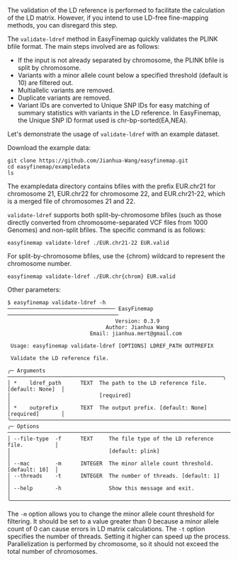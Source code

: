 The validation of the LD reference is performed to facilitate the calculation of the LD matrix. However, if you intend to use LD-free fine-mapping methods, you can disregard this step.

The `validate-ldref` method in EasyFinemap quickly validates the PLINK bfile format. The main steps involved are as follows:

* If the input is not already separated by chromosome, the PLINK bfile is split by chromosome.
* Variants with a minor allele count below a specified threshold (default is 10) are filtered out.
* Multiallelic variants are removed.
* Duplicate variants are removed.
* Variant IDs are converted to Unique SNP IDs for easy matching of summary statistics with variants in the LD reference. In EasyFinemap, the Unique SNP ID format used is chr-bp-sorted(EA,NEA).

Let's demonstrate the usage of `validate-ldref` with an example dataset.

Download the example data:
```
git clone https://github.com/Jianhua-Wang/easyfinemap.git
cd easyfinemap/exampledata
ls
```
The exampledata directory contains bfiles with the prefix EUR.chr21 for chromosome 21, EUR.chr22 for chromosome 22, and EUR.chr21-22, which is a merged file of chromosomes 21 and 22.

`validate-ldref` supports both split-by-chromosome bfiles (such as those directly converted from chromosome-separated VCF files from 1000 Genomes) and non-split bfiles. The specific command is as follows:
```
easyfinemap validate-ldref ./EUR.chr21-22 EUR.valid
```
For split-by-chromosome bfiles, use the {chrom} wildcard to represent the chromosome number.
```
easyfinemap validate-ldref ./EUR.chr{chrom} EUR.valid
```
Other parameters:

```
$ easyfinemap validate-ldref -h
────────────────────────────────── EasyFinemap ───────────────────────────────────
                                  Version: 0.3.9
                               Author: Jianhua Wang
                          Email: jianhua.mert@gmail.com

 Usage: easyfinemap validate-ldref [OPTIONS] LDREF_PATH OUTPREFIX

 Validate the LD reference file.

╭─ Arguments ────────────────────────────────────────────────────────────────────╮
│ *    ldref_path      TEXT  The path to the LD reference file. [default: None]  │
│                            [required]                                          │
│ *    outprefix       TEXT  The output prefix. [default: None] [required]       │
╰────────────────────────────────────────────────────────────────────────────────╯
╭─ Options ──────────────────────────────────────────────────────────────────────╮
│ --file-type  -f      TEXT     The file type of the LD reference file.          │
│                               [default: plink]                                 │
│ --mac        -m      INTEGER  The minor allele count threshold. [default: 10]  │
│ --threads    -t      INTEGER  The number of threads. [default: 1]              │
│ --help       -h               Show this message and exit.                      │
╰────────────────────────────────────────────────────────────────────────────────╯
```
The `-m` option allows you to change the minor allele count threshold for filtering. It should be set to a value greater than 0 because a minor allele count of 0 can cause errors in LD matrix calculations.
The `-t` option specifies the number of threads. Setting it higher can speed up the process. Parallelization is performed by chromosome, so it should not exceed the total number of chromosomes.